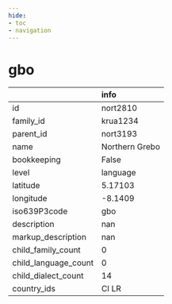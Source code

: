 ```yaml
---
hide:
- toc
- navigation
---
```

# gbo
|                      | info           |
|:---------------------|:---------------|
| id                   | nort2810       |
| family_id            | krua1234       |
| parent_id            | nort3193       |
| name                 | Northern Grebo |
| bookkeeping          | False          |
| level                | language       |
| latitude             | 5.17103        |
| longitude            | -8.1409        |
| iso639P3code         | gbo            |
| description          | nan            |
| markup_description   | nan            |
| child_family_count   | 0              |
| child_language_count | 0              |
| child_dialect_count  | 14             |
| country_ids          | CI LR          |